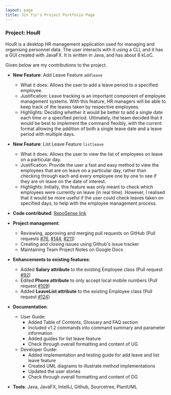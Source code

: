 ```yaml
---
layout: page
title: Jin Yin's Project Portfolio Page
---
```


### Project: HouR

HouR is a desktop HR management application used for managing and organising personnel data. The user interacts with it using a CLI, and it has a GUI created with JavaFX. It is written in Java, and has about 8 kLoC.

Given below are my contributions to the project.

* **New Feature**: Add Leave Feature `addleave`
  * What it does: Allows the user to add a leave period to a specified employee.
  * Justification: Leave tracking is an important component of employee management systems. With this feature, HR managers will be able to keep track of the leaves taken by respective employees.
  * Highlights: Deciding whether it would be better to add a single date each time or a specified period. 
    Ultimately, the team decided that it would be best to implement the command flexibly, with the current format allowing the addition of both a single leave date and a leave period with multiple days.


* **New Feature**: List Leave Feature `listleave`
  * What it does: Allows the user to view the list of employees on leave on a particular day.
  * Justification: Provide the user a fast and easy method to view the employees that are on leave on a particular day, rather than checking through each and every employee one by one to see if they are on leave on the date of interest.
  * Highlights: Initially, this feature was only meant to check which employees were currently on leave (in real time). However, I realised that it would be more useful if the user could check leaves taken on specified days, to help with the employee management process.


* **Code contributed**: [RepoSense link](https://nus-cs2103-ay2324s1.github.io/tp-dashboard/?search=miljyy&breakdown=true)


* **Project management**:
  * Reviewing, approving and merging pull requests on GitHub (Pull requests [#76](https://github.com/AY2324S1-CS2103T-W12-1/tp/pull/76), [#144](https://github.com/AY2324S1-CS2103T-W12-1/tp/pull/144), [#211](https://github.com/AY2324S1-CS2103T-W12-1/tp/pull/211))
  * Creating and closing issues using Github's issue tracker
  * Maintaining Team Project Notes on Google Docs


* **Enhancements to existing features**:
  * Added **Salary attribute** to the existing Employee class (Pull request [#92](https://github.com/AY2324S1-CS2103T-W12-1/tp/pull/92))
  * Edited **Phone attribute** to only accept local mobile numbers (Pull request [#109](https://github.com/AY2324S1-CS2103T-W12-1/tp/pull/109))
  * Added **LeaveList attribute** to the existing Employee class (Pull request [#124](https://github.com/AY2324S1-CS2103T-W12-1/tp/pull/124))


* **Documentation**:
  * User Guide:
    * Added Table of Contents, Glossary and FAQ section
    * Included v1.2 commands into command summary and parameter information
    * Added guides for list leave feature
    * Check through overall formatting and content of UG
  * Developer Guide:
    * Added implementation and testing guide for add leave and list leave feature
    * Created UML diagrams to illustrate method implementations
    * Updated the user stories
    * Check through overall formatting and content of DG


* **Tools**: Java, JavaFX, IntelliJ, Github, Sourcetree, PlantUML
